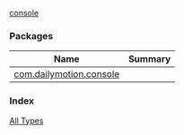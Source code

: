 [console](./index.md)

### Packages

| Name | Summary |
|---|---|
| [com.dailymotion.console](com.dailymotion.console/index.md) |  |

### Index

[All Types](alltypes/index.md)